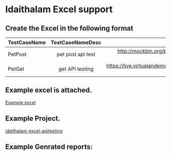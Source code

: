 # Idaithalam Excel support

## Create the Excel in the following format

|TestCaseName|TestCaseNameDesc|URL|ContentType|RequestFile|RequestProcessingType|ResponseFile|ResponseProcessingType|HTTPAction|ExcludeField|HttpStatusCode|
| -----------|:--------------:|-----:| -----:| -----:| -----:| -----:| -----:| -----:| -----:| -----:|
|PetPost|pet post api test|http://mockbin.org/bin/2c5f64fe-4b65-4453-85a5-5308767e79e8|application/xml|input.xml||output.xml|VirtualanStdType=EDI-271|POST|Date|200|
|PetGet|get API testing|https://live.virtualandemo.com/api/pets/findByTags?tags=grey|application/json|||get_response.json||GET||200|


## Example excel is attached.
[Example excel](https://github.com/virtualansoftware/idaithalam/blob/master/samples/idaithalam-excel-apitesting/src/test/resources/virtualan_collection_pet.xlsx)

## Example Project.
[idaithalam-excel-apitesting](https://github.com/virtualansoftware/idaithalam/tree/master/samples/idaithalam-excel-apitesting)

## Example Genrated reports:

